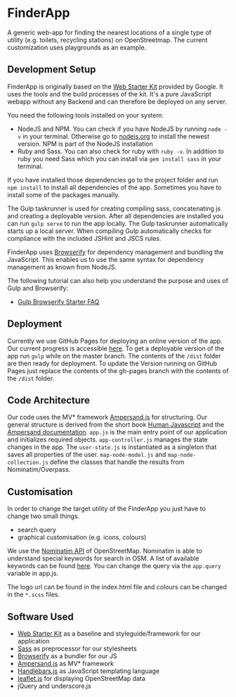 FinderApp
=========

A generic web-app for finding the nearest locations of a single type of utility
(e.g. toilets, recycling stations) on OpenStreetmap. The current customization uses playgrounds as an example.

Development Setup
-----------

FinderApp is originally based on the
[Web Starter Kit](https://developers.google.com/web/starter-kit/)
provided by Google. It uses the tools and the build processes of the kit. It's a
pure JavaScript webapp without any Backend and can therefore be deployed on any server.

You need the following tools installed on your system:
* NodeJS and NPM. You can check if you have NodeJS by running `node -v`
in your terminal. Otherwise go to [nodejs.org](http://nodejs.org) to install the
newest version. NPM is part of the NodeJS installation
* Ruby and Sass. You can also check for ruby with `ruby -v`. In addition to ruby
you need Sass which you can install via `gem install sass` in your terminal.

If you have installed those dependencies go to the project folder and
run `npm install` to install all dependencies of the app.
Sometimes you have to install some of the packages manually.

The Gulp taskrunner is used for creating compiling sass, concatenating js and
creating a deployable version.
After all dependencies are installed you can run `gulp serve` to run the app locally.
The Gulp taskrunner automatically starts up a local server. When compiling Gulp
automatically checks for compliance with the included JSHint and JSCS rules.

FinderApp uses [Browserify](http://browserify.org/) for dependency management and
bundling the JavaScript. This enables us to use the same syntax for dependency
management as known from NodeJS.

The following tutorial can also help you understand the purpose and uses of
Gulp and Browserify:

* [Gulp Browserify Starter FAQ]((http://viget.com/extend/gulp-browserify-starter-faq))

Deployment
----------
Currently we use GitHub Pages for deploying an online version of the app.
Our current progress is accessible [here](http://codeformunich.github.io/FinderApp/).
To get a deployable version of the app run `gulp` while on the master branch.
The contents of the `/dist` folder are then ready for deployment. To update the Version
running on GitHub Pages just replace the contents of the gh-pages branch with the contents of the `/dist` folder.


Code Architecture
-----------
Our code uses the MV* framework [Ampersand.js](http://ampersandjs.com/) for structuring.
Our general structure is derived from the short book [Human Javascript](http://read.humanjavascript.com) and the
[Ampersand documentation](http://ampersandjs.com/docs).
`app.js` is the main entry point of our application and initializes required objects.
`app-controller.js` manages the state changes in the app.
The `user-state.js` is instantiated as a singleton that saves all properties of the user.
`map-node-model.js` and `map-node-collection.js` define the classes that handle the
results from Nominatim/Overpass.  


Customisation
---------------
In order to change the target utility of the FinderApp you just have to change two small things.

* search query
* graphical customisation (e.g. icons, colours)

We use the [Nominatim API](http://wiki.openstreetmap.org/wiki/Nominatim) of OpenStreetMap.
Nominatim is able to understand special keywords for search in OSM.
A list of available keywords can be found [here](http://wiki.openstreetmap.org/wiki/Nominatim/Special_Phrases).
You can change the query via the `app.query` variable in app.js.

The logo url can be found in the index.html file and colours can be changed in the `*.scss` files.


Software Used
-------------
* [Web Starter Kit](https://developers.google.com/web/starter-kit/)
as a baseline and styleguide/framework for our application
* [Sass](http://sass-lang.com/) as preprocessor for our stylesheets
* [Browserify](http://browserify.org/) as a bundler for our JS
* [Ampersand.js](http://ampersandjs.com/) as MV* framework
* [Handlebars.js](http://handlebarsjs.com/) as JavaScript templating language
* [leaflet.js](http://leafletjs.com/) for displaying OpenStreetMap data
* jQuery and underscore.js

